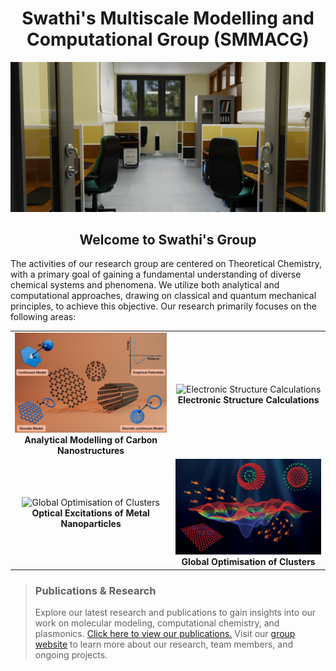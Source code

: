 <div align="center">
    <h1>Swathi's Multiscale Modelling and Computational Group (SMMACG)</h1>
    <img src="Images/Slider-lab.jpg" alt="Lab" width="800"/>
</div>

<div align="center">
    <h2>Welcome to Swathi's Group</h2>
</div>

<p>The activities of our research group are centered on Theoretical Chemistry, with a primary goal of gaining a fundamental understanding of diverse chemical systems and phenomena. We utilize both analytical and computational approaches, drawing on classical and quantum mechanical principles, to achieve this objective. Our research primarily focuses on the following areas:</p>

<div align="center">
  <table>
    <tr>
      <td align="center">
        <img src="Images/analytical.png" alt="Analytical Modelling of Carbon Nanostructures" width="400"/><br/>
        <b>Analytical Modelling of Carbon Nanostructures</b>
      </td>
      <td align="center">
        <img src="Images/electronic-structure.gif" alt="Electronic Structure Calculations" width="400"/><br/>
        <b>Electronic Structure Calculations</b>
      </td>
    </tr>
    <tr>
      <td align="center">
        <img src="Images/plasmon.png" alt="Global Optimisation of Clusters" width="400"/><br/>
        <b>Optical Excitations of Metal Nanoparticles</b>
      </td>
      <td align="center">
        <img src="Images/pes-fish.jpg" alt="Optical Excitations of Metal Nanoparticles" width="400"/><br/>
        <b>Global Optimisation of Clusters</b>
      </td>
    </tr>
  </table>
</div>

> ### Publications & Research
> Explore our latest research and publications to gain insights into our work on molecular modeling, computational chemistry, and plasmonics. [Click here to view our publications.](https://faculty.iisertvm.ac.in/swathi/publications)
> Visit our [group website](https://faculty.iisertvm.ac.in/swathi/home) to learn more about our research, team members, and ongoing projects.
